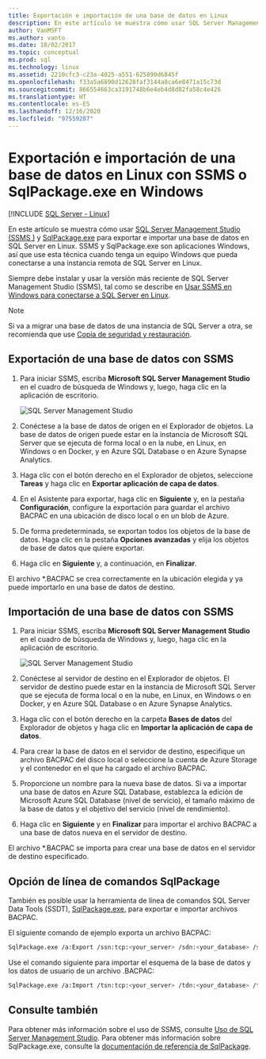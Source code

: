 ```yaml
---
title: Exportación e importación de una base de datos en Linux
description: En este artículo se muestra cómo usar SQL Server Management Studio y SqlPackage.exe para exportar e importar una base de datos en SQL Server en Linux.
author: VanMSFT
ms.author: vanto
ms.date: 10/02/2017
ms.topic: conceptual
ms.prod: sql
ms.technology: linux
ms.assetid: 2210cfc3-c23a-4025-a551-625890d6845f
ms.openlocfilehash: f33a5a6890d12628faf3144a0ca6e8471a15c73d
ms.sourcegitcommit: 866554663ca3191748b6e4eb4d8d82fa58c4e426
ms.translationtype: HT
ms.contentlocale: es-ES
ms.lasthandoff: 12/16/2020
ms.locfileid: "97559287"
---
```

# <a name="export-and-import-a-database-on-linux-with-ssms-or-sqlpackageexe-on-windows"></a>Exportación e importación de una base de datos en Linux con SSMS o SqlPackage.exe en Windows

[!INCLUDE [SQL Server - Linux](../includes/applies-to-version/sql-linux.md)]

En este artículo se muestra cómo usar [SQL Server Management Studio (SSMS )](../ssms/download-sql-server-management-studio-ssms.md) y [SqlPackage.exe](../tools/sqlpackage/sqlpackage.md) para exportar e importar una base de datos en SQL Server en Linux. SSMS y SqlPackage.exe son aplicaciones Windows, así que use esta técnica cuando tenga un equipo Windows que pueda conectarse a una instancia remota de SQL Server en Linux.

Siempre debe instalar y usar la versión más reciente de SQL Server Management Studio (SSMS), tal como se describe en [Usar SSMS en Windows para conectarse a SQL Server en Linux](sql-server-linux-manage-ssms.md).

> [!NOTE]
> Si va a migrar una base de datos de una instancia de SQL Server a otra, se recomienda que use [Copia de seguridad y restauración](sql-server-linux-migrate-restore-database.md).

## <a name="export-a-database-with-ssms"></a>Exportación de una base de datos con SSMS

1. Para iniciar SSMS, escriba **Microsoft SQL Server Management Studio** en el cuadro de búsqueda de Windows y, luego, haga clic en la aplicación de escritorio.

    ![SQL Server Management Studio](./media/sql-server-linux-manage-ssms/ssms.png) 

2. Conéctese a la base de datos de origen en el Explorador de objetos. La base de datos de origen puede estar en la instancia de Microsoft SQL Server que se ejecuta de forma local o en la nube, en Linux, en Windows o en Docker, y en Azure SQL Database o en Azure Synapse Analytics.

3. Haga clic con el botón derecho en el Explorador de objetos, seleccione **Tareas** y haga clic en **Exportar aplicación de capa de datos**.

4. En el Asistente para exportar, haga clic en **Siguiente** y, en la pestaña **Configuración**, configure la exportación para guardar el archivo BACPAC en una ubicación de disco local o en un blob de Azure.

5. De forma predeterminada, se exportan todos los objetos de la base de datos. Haga clic en la pestaña **Opciones avanzadas** y elija los objetos de base de datos que quiere exportar.

6. Haga clic en **Siguiente** y, a continuación, en **Finalizar**.

El archivo *.BACPAC se crea correctamente en la ubicación elegida y ya puede importarlo en una base de datos de destino.

## <a name="import-a-database-with-ssms"></a>Importación de una base de datos con SSMS

1. Para iniciar SSMS, escriba **Microsoft SQL Server Management Studio** en el cuadro de búsqueda de Windows y, luego, haga clic en la aplicación de escritorio.

    ![SQL Server Management Studio](./media/sql-server-linux-manage-ssms/ssms.png) 

2. Conéctese al servidor de destino en el Explorador de objetos. El servidor de destino puede estar en la instancia de Microsoft SQL Server que se ejecuta de forma local o en la nube, en Linux, en Windows o en Docker, y en Azure SQL Database o en Azure Synapse Analytics.

3. Haga clic con el botón derecho en la carpeta **Bases de datos** del Explorador de objetos y haga clic en **Importar la aplicación de capa de datos**.

4. Para crear la base de datos en el servidor de destino, especifique un archivo BACPAC del disco local o seleccione la cuenta de Azure Storage y el contenedor en el que ha cargado el archivo BACPAC.

5. Proporcione un nombre para la nueva base de datos. Si va a importar una base de datos en Azure SQL Database, establezca la edición de Microsoft Azure SQL Database (nivel de servicio), el tamaño máximo de la base de datos y el objetivo del servicio (nivel de rendimiento).

6. Haga clic en **Siguiente** y en **Finalizar** para importar el archivo BACPAC a una base de datos nueva en el servidor de destino.

El archivo *.BACPAC se importa para crear una base de datos en el servidor de destino especificado.

## <a name="sqlpackage-command-line-option"></a><a id="sqlpackage"></a> Opción de línea de comandos SqlPackage

También es posible usar la herramienta de línea de comandos SQL Server Data Tools (SSDT), [SqlPackage.exe](../tools/sqlpackage/sqlpackage.md), para exportar e importar archivos BACPAC.

El siguiente comando de ejemplo exporta un archivo BACPAC:

```bash
SqlPackage.exe /a:Export /ssn:tcp:<your_server> /sdn:<your_database> /su:<username> /sp:<password> /tf:<path_to_bacpac>
```

Use el comando siguiente para importar el esquema de la base de datos y los datos de usuario de un archivo .BACPAC:

```bash
SqlPackage.exe /a:Import /tsn:tcp:<your_server> /tdn:<your_database> /tu:<username> /tp:<password> /sf:<path_to_bacpac>

```

## <a name="see-also"></a>Consulte también
Para obtener más información sobre el uso de SSMS, consulte [Uso de SQL Server Management Studio](../ssms/sql-server-management-studio-ssms.md). Para obtener más información sobre SqlPackage.exe, consulte la [documentación de referencia de SqlPackage](../tools/sqlpackage/sqlpackage.md).